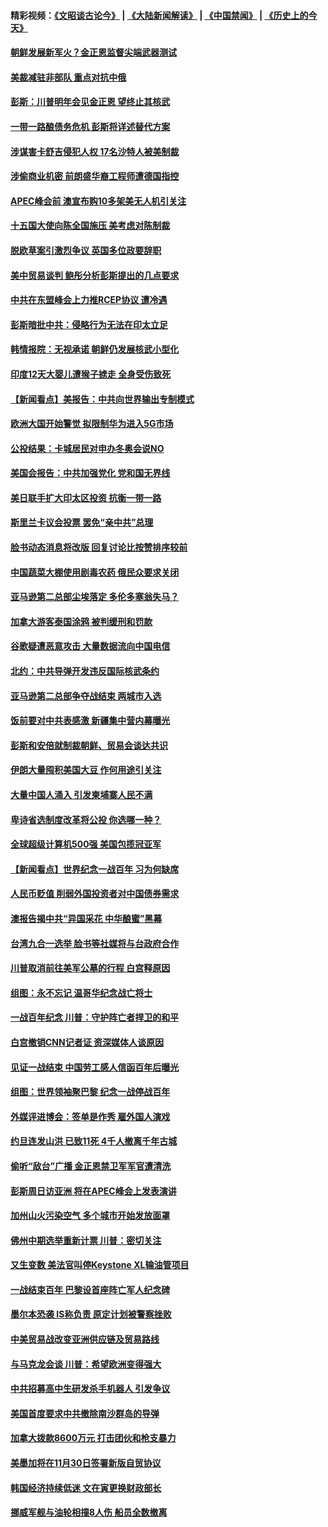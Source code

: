 #### 精彩视频：[《文昭谈古论今》](https://github.com/gfw-breaker/wenzhao/blob/master/README.md?t=11160631) | [《大陆新闻解读》](https://github.com/gfw-breaker/ntdtv-comedy/blob/master/README.md?t=11160631) | [《中国禁闻》](https://github.com/gfw-breaker/ntdtv-news/blob/master/README.md?t=11160631) | [《历史上的今天》](https://github.com/gfw-breaker/today-in-history/blob/master/README.md?t=11160631) 

#### [朝鲜发展新军火？金正恩监督尖端武器测试](../pages/nsc418/n10855089.md?t=11160631) 

#### [美裁减驻非部队 重点对抗中俄](../pages/nsc418/n10854965.md?t=11160631) 

#### [彭斯：川普明年会见金正恩  望终止其核武](../pages/nsc418/n10854845.md?t=11160631) 

#### [一带一路酿债务危机 彭斯将详述替代方案](../pages/nsc418/n10854827.md?t=11160631) 

#### [涉谋害卡舒吉侵犯人权 17名沙特人被美制裁](../pages/nsc418/n10854611.md?t=11160631) 

#### [涉偷商业机密 前朗盛华裔工程师遭德国指控](../pages/nsc418/n10854279.md?t=11160631) 

#### [APEC峰会前 澳宣布购10多架美无人机引关注](../pages/nsc418/n10854479.md?t=11160631) 

#### [十五国大使向陈全国施压 美考虑对陈制裁](../pages/nsc418/n10854359.md?t=11160631) 

#### [脱欧草案引激烈争议 英国多位政要辞职](../pages/nsc418/n10854302.md?t=11160631) 

#### [美中贸易谈判 鲍彤分析彭斯提出的几点要求](../pages/nsc418/n10853914.md?t=11160631) 

#### [中共在东盟峰会上力推RCEP协议 遭冷遇](../pages/nsc418/n10853861.md?t=11160631) 

#### [彭斯暗批中共：侵略行为无法在印太立足](../pages/nsc418/n10853726.md?t=11160631) 

#### [韩情报院：无视承诺 朝鲜仍发展核武小型化](../pages/nsc418/n10853349.md?t=11160631) 

#### [印度12天大婴儿遭猴子掳走 全身受伤致死](../pages/nsc418/n10852749.md?t=11160631) 

#### [【新闻看点】美报告：中共向世界输出专制模式](../pages/nsc418/n10852108.md?t=11160631) 

#### [欧洲大国开始警觉 拟限制华为进入5G市场](../pages/nsc418/n10851814.md?t=11160631) 

#### [公投结果：卡城居民对申办冬奥会说NO](../pages/nsc418/n10851767.md?t=11160631) 

#### [美国会报告：中共加强党化 党和国无界线](../pages/nsc418/n10851682.md?t=11160631) 

#### [美日联手扩大印太区投资 抗衡一带一路](../pages/nsc418/n10851269.md?t=11160631) 

#### [斯里兰卡议会投票 罢免“亲中共”总理](../pages/nsc418/n10850871.md?t=11160631) 

#### [脸书动态消息将改版 回复讨论比按赞排序较前](../pages/nsc418/n10851244.md?t=11160631) 

#### [中国蔬菜大棚使用剧毒农药 俄民众要求关闭](../pages/nsc418/n10850450.md?t=11160631) 

#### [亚马逊第二总部尘埃落定 多伦多塞翁失马？](../pages/nsc418/n10850602.md?t=11160631) 

#### [加拿大游客泰国涂鸦 被判缓刑和罚款](../pages/nsc418/n10850561.md?t=11160631) 

#### [谷歌疑遭恶意攻击 大量数据流向中国电信](../pages/nsc418/n10849651.md?t=11160631) 

#### [北约：中共导弹开发违反国际核武条约](../pages/nsc418/n10849551.md?t=11160631) 

#### [亚马逊第二总部争夺战结束 两城市入选](../pages/nsc418/n10849466.md?t=11160631) 

#### [饭前要对中共表感激 新疆集中营内幕曝光](../pages/nsc418/n10849239.md?t=11160631) 

#### [彭斯和安倍就制裁朝鲜、贸易会谈达共识](../pages/nsc418/n10848907.md?t=11160631) 

#### [伊朗大量囤积美国大豆 作何用途引关注](../pages/nsc418/n10848059.md?t=11160631) 

#### [大量中国人涌入 引发柬埔寨人民不满](../pages/nsc418/n10848622.md?t=11160631) 

#### [卑诗省选制度改革将公投 你选哪一种？](../pages/nsc418/n10847526.md?t=11160631) 

#### [全球超级计算机500强 美国包揽冠亚军](../pages/nsc418/n10847488.md?t=11160631) 

#### [【新闻看点】世界纪念一战百年 习为何缺席](../pages/nsc418/n10847292.md?t=11160631) 

#### [人民币贬值 削弱外国投资者对中国债券需求](../pages/nsc418/n10847506.md?t=11160631) 

#### [澳报告揭中共“异国采花 中华酿蜜”黑幕](../pages/nsc418/n10846837.md?t=11160631) 

#### [台湾九合一选举 脸书等社媒将与台政府合作](../pages/nsc418/n10847211.md?t=11160631) 

#### [川普取消前往美军公墓的行程 白宫释原因](../pages/nsc418/n10846670.md?t=11160631) 

#### [组图：永不忘记 温哥华纪念战亡将士](../pages/nsc418/n10845683.md?t=11160631) 

#### [一战百年纪念 川普：守护阵亡者捍卫的和平](../pages/nsc418/n10845450.md?t=11160631) 

#### [白宫撤销CNN记者证 资深媒体人谈原因](../pages/nsc418/n10845359.md?t=11160631) 

#### [见证一战结束 中国劳工感人信函百年后曝光](../pages/nsc418/n10845223.md?t=11160631) 

#### [组图：世界领袖聚巴黎 纪念一战停战百年](../pages/nsc418/n10845047.md?t=11160631) 

#### [外媒评进博会：签单是作秀 雇外国人演戏](../pages/nsc418/n10844281.md?t=11160631) 

#### [约旦连发山洪 已致11死 4千人撤离千年古城](../pages/nsc418/n10844615.md?t=11160631) 

#### [偷听“敌台”广播 金正恩禁卫军军官遭清洗](../pages/nsc418/n10844353.md?t=11160631) 

#### [彭斯周日访亚洲 将在APEC峰会上发表演讲](../pages/nsc418/n10844075.md?t=11160631) 

#### [加州山火污染空气 多个城市开始发放面罩](../pages/nsc418/n10844214.md?t=11160631) 

#### [佛州中期选举重新计票 川普：密切关注](../pages/nsc418/n10843995.md?t=11160631) 

#### [又生变数 美法官叫停Keystone XL输油管项目](../pages/nsc418/n10843752.md?t=11160631) 

#### [一战结束百年 巴黎设首座阵亡军人纪念碑](../pages/nsc418/n10843698.md?t=11160631) 

#### [墨尔本恐袭 IS称负责 原定计划被警察挫败](../pages/nsc418/n10840893.md?t=11160631) 

#### [中美贸易战改变亚洲供应链及贸易路线](../pages/nsc418/n10843491.md?t=11160631) 

#### [与马克龙会谈 川普：希望欧洲变得强大](../pages/nsc418/n10843329.md?t=11160631) 

#### [中共招募高中生研发杀手机器人 引发争议](../pages/nsc418/n10842419.md?t=11160631) 

#### [美国首度要求中共撤除南沙群岛的导弹](../pages/nsc418/n10842945.md?t=11160631) 

#### [加拿大拨款8600万元 打击团伙和枪支暴力](../pages/nsc418/n10842249.md?t=11160631) 

#### [美墨加将在11月30日签署新版自贸协议](../pages/nsc418/n10841572.md?t=11160631) 

#### [韩国经济持续低迷 文在寅更换财政部长](../pages/nsc418/n10839960.md?t=11160631) 

#### [挪威军舰与油轮相撞8人伤 船员全数撤离](../pages/nsc418/n10841146.md?t=11160631) 


